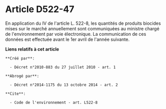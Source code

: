 # Article D522-47

En application du IV de l'article L. 522-8, les quantités de produits biocides mises sur le marché annuellement sont
communiquées au ministre chargé de l'environnement par voie électronique. La communication de ces données est effectuée avant
le 1er avril de l'année suivante.

**Liens relatifs à cet article**

	**Créé par**:

	  - Décret n°2010-883 du 27 juillet 2010 - art. 1

	**Abrogé par**:

	  - Décret n°2014-1175 du 13 octobre 2014 - art. 2

	**Cite**:

	  - Code de l'environnement - art. L522-8
